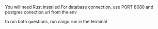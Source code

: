 You will need Rust installed
For database connection, use PORT 8080 and postgres conection url from the env

to run both questions, run cargo run in the terminal
